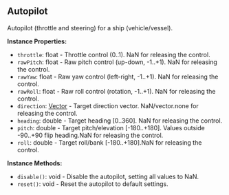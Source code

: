## Autopilot

Autopilot (throttle and steering) for a ship (vehicle/vessel).


**Instance Properties:**
- `throttle`: float - Throttle control (0..1). NaN for releasing the control.
- `rawPitch`: float - Raw pitch control (up-down, -1..+1). NaN for releasing the control.
- `rawYaw`: float - Raw yaw control (left-right, -1..+1). NaN for releasing the control.
- `rawRoll`: float - Raw roll control (rotation, -1..+1). NaN for releasing the control.
- `direction`: [Vector](Vector.md) - Target direction vector. NaN/vector.none for releasing the control.
- `heading`: double - Target heading [0..360]. NaN for releasing the control.
- `pitch`: double - Target pitch/elevation [-180..+180]. Values outside -90..+90 flip heading.NaN for releasing the control.
- `roll`: double - Target roll/bank [-180..+180].NaN for releasing the control.

**Instance Methods:**
- `disable()`: void - Disable the autopilot, setting all values to NaN.
- `reset()`: void - Reset the autopilot to default settings.
